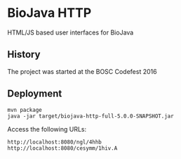 BioJava HTTP
============


HTML/JS based user interfaces for BioJava


History
-------

The project was started at the BOSC Codefest 2016


Deployment
----------

```
mvn package
java -jar target/biojava-http-full-5.0.0-SNAPSHOT.jar
```

Access the following URLs:

```
http://localhost:8080/ngl/4hhb
http://localhost:8080/cesymm/1hiv.A
```
